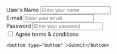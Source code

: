 <form action="/submit-form.html" method="post">
    <label for="uname">User's Name</label> <td></td>
    <input type="text" id="uname" name="uname" placeholder="Enter your name"><br>
    <label for="email">E-mail</label> <td></td>
    <input type="text" id="email" name="email" placeholder="Enter your email"><br>
    <label for="pswd">Password</label> <td></td><td></td>
    <input type="text" id="pswd" name="pswd" placeholder="Enter your password"><br>
    <input type="checkbox" id="atc" name="atc" >
    <label for="atc">Agree terms & conditions</label><br> 
    
    <button type="button" >Submit</button>    
</form>
